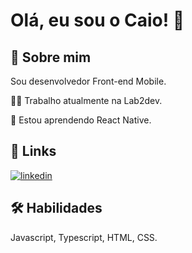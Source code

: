 
# Olá, eu sou o Caio! 👋


## 🚀 Sobre mim
Sou desenvolvedor Front-end Mobile.



👩‍💻 Trabalho atualmente na Lab2dev.

🧠 Estou aprendendo React Native.


## 🔗 Links
[![linkedin](https://img.shields.io/badge/linkedin-0A66C2?style=for-the-badge&logo=linkedin&logoColor=white)](https://www.linkedin.com/in/caio-marinho-melo-b7921920b/)



## 🛠 Habilidades
Javascript, Typescript, HTML, CSS.

